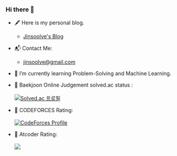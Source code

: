 ### Hi there 👋

<!--
**jinsoolve/jinsoolve** is a ✨ _special_ ✨ repository because its `README.md` (this file) appears on your GitHub profile.

Here are some ideas to get you started:

- 🔭 I’m currently working on ...
- 🌱 I’m currently learning ...
- 👯 I’m looking to collaborate on ...
- 🤔 I’m looking for help with ...
- 💬 Ask me about ...
- 📫 How to reach me: ...
- 😄 Pronouns: ...
- ⚡ Fun fact: ...
-->

- 🖋 Here is my personal blog.
  - [Jinsoolve's Blog](https://www.jinsoolve.com)
- 📬 Contact Me:
  - jinsoolve@gmail.com

- 🌱 I’m currently learning Problem-Solving and Machine Learning.

- 🥇 Baekjoon Online Judgement solved.ac status :
<br><br>
[![Solved.ac
프로필](http://mazassumnida.wtf/api/v2/generate_badge?boj=jinsoolve)](https://solved.ac/profile/jinsoolve)
<!--
<br><br>
[![Solved.ac
프로필](http://mazassumnida.wtf/api/mini/generate_badge?boj=jinsoolve)](https://solved.ac/profile/jinsoolve)
-->



- 🍁 CODEFORCES Rating:
<br><br>
[![CodeForces Profile](https://cf.leed.at?id=jinsoolve)](https://codeforces.com/profile/jinsoolve)

- 🌿 Atcoder Rating: <br><br>
  <img src="https://atrating.baoshuo.dev/rating?username=jinsoolve">
